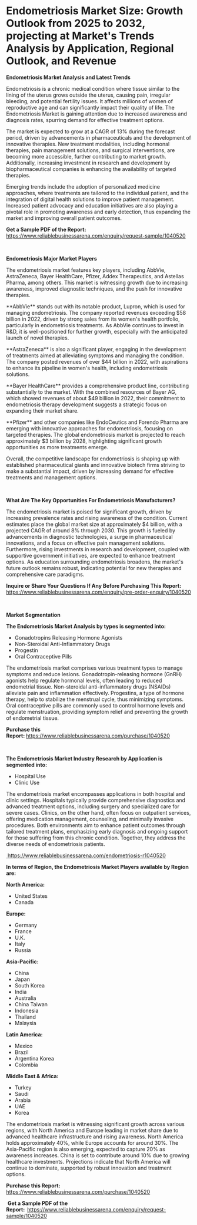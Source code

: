 <p><h1>Endometriosis Market Size: Growth Outlook from 2025 to 2032, projecting at Market's Trends Analysis by Application, Regional Outlook, and Revenue</h1></p><p><strong>Endometriosis Market Analysis and Latest Trends</strong></p>
<p><p>Endometriosis is a chronic medical condition where tissue similar to the lining of the uterus grows outside the uterus, causing pain, irregular bleeding, and potential fertility issues. It affects millions of women of reproductive age and can significantly impact their quality of life. The Endometriosis Market is gaining attention due to increased awareness and diagnosis rates, spurring demand for effective treatment options.</p><p>The market is expected to grow at a CAGR of 13% during the forecast period, driven by advancements in pharmaceuticals and the development of innovative therapies. New treatment modalities, including hormonal therapies, pain management solutions, and surgical interventions, are becoming more accessible, further contributing to market growth. Additionally, increasing investment in research and development by biopharmaceutical companies is enhancing the availability of targeted therapies.</p><p>Emerging trends include the adoption of personalized medicine approaches, where treatments are tailored to the individual patient, and the integration of digital health solutions to improve patient management. Increased patient advocacy and education initiatives are also playing a pivotal role in promoting awareness and early detection, thus expanding the market and improving overall patient outcomes.</p></p>
<p><strong>Get a Sample PDF of the Report:&nbsp;</strong> <a href="https://www.reliablebusinessarena.com/enquiry/request-sample/1040520?utm_campaign=2720&utm_medium=2&utm_source=Github&utm_content=ia&utm_term=19042025&utm_id=endometriosis">https://www.reliablebusinessarena.com/enquiry/request-sample/1040520</a></p>
<p>&nbsp;</p>
<p><strong>Endometriosis Major Market Players</strong></p>
<p><p>The endometriosis market features key players, including AbbVie, AstraZeneca, Bayer HealthCare, Pfizer, Addex Therapeutics, and Astellas Pharma, among others. This market is witnessing growth due to increasing awareness, improved diagnostic techniques, and the push for innovative therapies.</p><p>**AbbVie** stands out with its notable product, Lupron, which is used for managing endometriosis. The company reported revenues exceeding $58 billion in 2022, driven by strong sales from its women's health portfolio, particularly in endometriosis treatments. As AbbVie continues to invest in R&D, it is well-positioned for further growth, especially with the anticipated launch of novel therapies.</p><p>**AstraZeneca** is also a significant player, engaging in the development of treatments aimed at alleviating symptoms and managing the condition. The company posted revenues of over $44 billion in 2022, with aspirations to enhance its pipeline in women's health, including endometriosis solutions. </p><p>**Bayer HealthCare** provides a comprehensive product line, contributing substantially to the market. With the combined resources of Bayer AG, which showed revenues of about $49 billion in 2022, their commitment to endometriosis therapy development suggests a strategic focus on expanding their market share.</p><p>**Pfizer** and other companies like EndoCeutics and Forendo Pharma are emerging with innovative approaches for endometriosis, focusing on targeted therapies. The global endometriosis market is projected to reach approximately $3 billion by 2028, highlighting significant growth opportunities as more treatments emerge. </p><p>Overall, the competitive landscape for endometriosis is shaping up with established pharmaceutical giants and innovative biotech firms striving to make a substantial impact, driven by increasing demand for effective treatments and management options.</p></p>
<p>&nbsp;</p>
<p><strong>What Are The Key Opportunities For Endometriosis Manufacturers?</strong></p>
<p><p>The endometriosis market is poised for significant growth, driven by increasing prevalence rates and rising awareness of the condition. Current estimates place the global market size at approximately $4 billion, with a projected CAGR of around 8% through 2030. This growth is fueled by advancements in diagnostic technologies, a surge in pharmaceutical innovations, and a focus on effective pain management solutions. Furthermore, rising investments in research and development, coupled with supportive government initiatives, are expected to enhance treatment options. As education surrounding endometriosis broadens, the market's future outlook remains robust, indicating potential for new therapies and comprehensive care paradigms.</p></p>
<p><strong>Inquire or Share Your Questions If Any Before Purchasing This Report:</strong> <a href="https://www.reliablebusinessarena.com/enquiry/pre-order-enquiry/1040520?utm_campaign=2720&utm_medium=2&utm_source=Github&utm_content=ia&utm_term=19042025&utm_id=endometriosis">https://www.reliablebusinessarena.com/enquiry/pre-order-enquiry/1040520</a></p>
<p>&nbsp;</p>
<p><strong>Market Segmentation</strong></p>
<p><strong>The Endometriosis Market Analysis by types is segmented into:</strong></p>
<p><ul><li>Gonadotropins Releasing Hormone Agonists</li><li>Non-Steroidal Anti-Inflammatory Drugs</li><li>Progestin</li><li>Oral Contraceptive Pills</li></ul></p>
<p><p>The endometriosis market comprises various treatment types to manage symptoms and reduce lesions. Gonadotropin-releasing hormone (GnRH) agonists help regulate hormonal levels, often leading to reduced endometrial tissue. Non-steroidal anti-inflammatory drugs (NSAIDs) alleviate pain and inflammation effectively. Progestins, a type of hormone therapy, help to stabilize the menstrual cycle, thus minimizing symptoms. Oral contraceptive pills are commonly used to control hormone levels and regulate menstruation, providing symptom relief and preventing the growth of endometrial tissue.</p></p>
<p><strong>Purchase this Report:&nbsp;</strong><a href="https://www.reliablebusinessarena.com/purchase/1040520?utm_campaign=2720&utm_medium=2&utm_source=Github&utm_content=ia&utm_term=19042025&utm_id=endometriosis">https://www.reliablebusinessarena.com/purchase/1040520</a></p>
<p>&nbsp;</p>
<p><strong>The Endometriosis Market Industry Research by Application is segmented into:</strong></p>
<p><ul><li>Hospital Use</li><li>Clinic Use</li></ul></p>
<p><p>The endometriosis market encompasses applications in both hospital and clinic settings. Hospitals typically provide comprehensive diagnostics and advanced treatment options, including surgery and specialized care for severe cases. Clinics, on the other hand, often focus on outpatient services, offering medication management, counseling, and minimally invasive procedures. Both environments aim to enhance patient outcomes through tailored treatment plans, emphasizing early diagnosis and ongoing support for those suffering from this chronic condition. Together, they address the diverse needs of endometriosis patients.</p></p>
<p><a href="https://www.reliablebusinessarena.com/endometriosis-r1040520?utm_campaign=2720&utm_medium=2&utm_source=Github&utm_content=ia&utm_term=19042025&utm_id=endometriosis">&nbsp;https://www.reliablebusinessarena.com/endometriosis-r1040520</a></p>
<p><strong>In terms of Region, the Endometriosis Market Players available by Region are:</strong></p>
<p>
    <p> <strong> North America: </strong>
        <ul>
            <li>United States</li>
            <li>Canada</li>
        </ul>
        </p> 
    <p> <strong> Europe: </strong>
        <ul>
            <li>Germany</li>
            <li>France</li>
            <li>U.K.</li>
            <li>Italy</li>
            <li>Russia</li>
        </ul>
        </p> 
    <p> <strong> Asia-Pacific: </strong>
        <ul>
            <li>China</li>
            <li>Japan</li>
            <li>South Korea</li>
            <li>India</li>
            <li>Australia</li>
            <li>China Taiwan</li>
            <li>Indonesia</li>
            <li>Thailand</li>
            <li>Malaysia</li>
        </ul>
        </p> 
    <p> <strong> Latin America: </strong>
        <ul>
            <li>Mexico</li>
            <li>Brazil</li>
            <li>Argentina Korea</li>
            <li>Colombia</li>
        </ul>
        </p> 
    <p> <strong> Middle East & Africa: </strong>
        <ul>
            <li>Turkey</li>
            <li>Saudi</li>
            <li>Arabia</li>
            <li>UAE</li>
            <li>Korea</li>
        </ul>
    </p>
    </p>
<p><p>The endometriosis market is witnessing significant growth across various regions, with North America and Europe leading in market share due to advanced healthcare infrastructure and rising awareness. North America holds approximately 40%, while Europe accounts for around 30%. The Asia-Pacific region is also emerging, expected to capture 20% as awareness increases. China is set to contribute around 10% due to growing healthcare investments. Projections indicate that North America will continue to dominate, supported by robust innovation and treatment options.</p></p>
<p><strong>Purchase this Report: </strong><a href="https://www.reliablebusinessarena.com/purchase/1040520?utm_campaign=2720&utm_medium=2&utm_source=Github&utm_content=ia&utm_term=19042025&utm_id=endometriosis">https://www.reliablebusinessarena.com/purchase/1040520</a></p>
<p>&nbsp;<strong>Get a Sample PDF of the Report:&nbsp;&nbsp;</strong><a href="https://www.reliablebusinessarena.com/enquiry/request-sample/1040520?utm_campaign=2720&utm_medium=2&utm_source=Github&utm_content=ia&utm_term=19042025&utm_id=endometriosis">https://www.reliablebusinessarena.com/enquiry/request-sample/1040520</a></p>
<p><strong></strong></p>
<p><p></p><p></p><p></p></p>